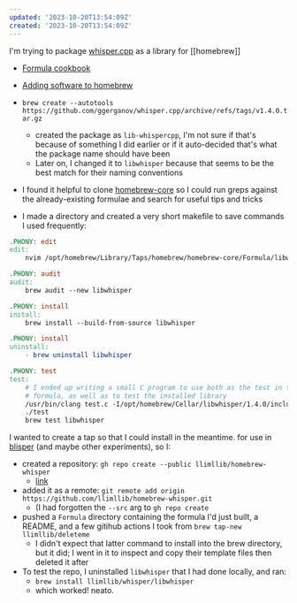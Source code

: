 ```yaml
---
updated: '2023-10-20T13:54:09Z'
created: '2023-10-20T13:54:09Z'
---
```


I'm trying to package [whisper.cpp](https://github.com/ggerganov/whisper.cpp#blas-cpu-support-via-openblas) as a library for [[homebrew]]

- [Formula cookbook](https://docs.brew.sh/Formula-Cookbook)
- [Adding software to homebrew](https://docs.brew.sh/Adding-Software-to-Homebrew)

- `brew create --autotools https://github.com/ggerganov/whisper.cpp/archive/refs/tags/v1.4.0.tar.gz`
	- created the package as `lib-whispercpp`, I'm not sure if that's because of something I did earlier or if it auto-decided that's what the package name should have been
	- Later on, I changed it to `libwhisper` because that seems to be the best match for their naming conventions
- I found it helpful to clone [homebrew-core](https://github.com/Homebrew/homebrew-core) so I could run greps against the already-existing formulae and search for useful tips and tricks
- I made a directory and created a very short makefile to save commands I used frequently:

```makefile
.PHONY: edit
edit:
	nvim /opt/homebrew/Library/Taps/homebrew/homebrew-core/Formula/libwhisper.rb

.PHONY: audit
audit:
	brew audit --new libwhisper

.PHONY: install
install:
	brew install --build-from-source libwhisper

.PHONY: install
uninstall:
	- brew uninstall libwhisper

.PHONY: test
test:
	# I ended up writing a small C program to use both as the test in the
	# formula, as well as to test the installed library
	/usr/bin/clang test.c -I/opt/homebrew/Cellar/libwhisper/1.4.0/include -L/opt/homebrew/Cellar/libwhisper/1.4.0/lib -lwhisper -o test
	./test
	brew test libwhisper
```

I wanted to create a tap so that I could install in the meantime. for use in [blisper](https://github.com/llimllib/blisper) (and maybe other experiments), so I:

- created a repository: `gh repo create --public llimllib/homebrew-whisper`
	- [link](https://github.com/llimllib/homebrew-whisper)
- added it as a remote: `git remote add origin https://github.com/llimllib/homebrew-whisper.git`
	- (I had forgotten the `--src` arg to `gh repo create`
- pushed a `Formula` directory containing the formula I'd just built, a README, and a few gitihub actions I took from `brew tap-new llimllib/deleteme`
	- I didn't expect that latter command to install into the brew directory, but it did; I went in it to inspect and copy their template files then deleted it after
- To test the repo, I uninstalled `libwhisper` that I had done locally, and ran:
	- `brew install llimllib/whisper/libwhisper`
	- which worked! neato.